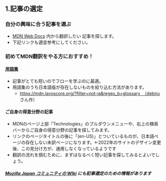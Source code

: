 ## 1.記事の選定

### 自分の興味に合う記事を選ぶ
- [MDN Web Docs](https://developer.mozilla.org/ja/) 内から翻訳したい 記事を探します。  
- 下記リンクも適宜参考にしてください。

### 初めてMDN翻訳をやる方におすすめ！
#### [用語集](https://developer.mozilla.org/ja/docs/Glossary)
- 記事がとても短いのでフローを学ぶのに最適。
- 用語集のうち日本語版が存在しないものを絞り込む方法があります。
  - https://mdn.lavoscore.org/?filter=not-ja&regex_b=glossary　（debiru さん作）

#### ご自身の得意分野の記事
- MDNのページ上部「Technologies」のプルダウンメニューや、右上の検索バーからご自身の得意分野の記事を探してみます。
- リンクのページタイトルの後に「(en-US)」とついているものが、日本語ページの存在しない未訳ページになります。←2022年のサイトのデザイン変更後、この見分け方が、通用しなくなっているようです
- 翻訳の流れを掴むために、まずはなるべく短い記事を探してみるとよいでしょう。

##### [Mozilla Japan コミュニティの WIki](https://github.com/mozilla-japan/translation/wiki#%E9%96%8B%E7%99%BA%E8%80%85%E5%90%91%E3%81%91%E3%83%89%E3%82%AD%E3%83%A5%E3%83%A1%E3%83%B3%E3%83%88-mdn-%E3%81%AE%E7%BF%BB%E8%A8%B3) にも記事選定のための情報があります
